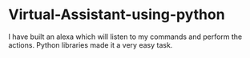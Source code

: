 # Virtual-Assistant-using-python
I have built an alexa which will listen to my commands and perform the actions. Python libraries made it a very easy task.
